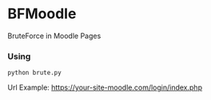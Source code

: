 # BFMoodle
BruteForce in Moodle Pages

### Using
```
python brute.py
```

Url Example: https://your-site-moodle.com/login/index.php
